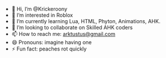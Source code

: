 - 👋 Hi, I’m @Krickeroony
- 👀 I’m interested in Roblox
- 🌱 I’m currently learning Lua, HTML, Phyton, Animations, AHK.
- 💞️ I’m looking to collaborate on Skilled AHK coders
- 📫 How to reach me: arktustus@gmail.com
- 😄 Pronouns: imagine having one
- ⚡ Fun fact: peaches rot quickly

<!---
Krickeroony/Krickeroony is a ✨ special ✨ repository because its `README.md` (this file) appears on your GitHub profile.
You can click the Preview link to take a look at your changes.
--->
